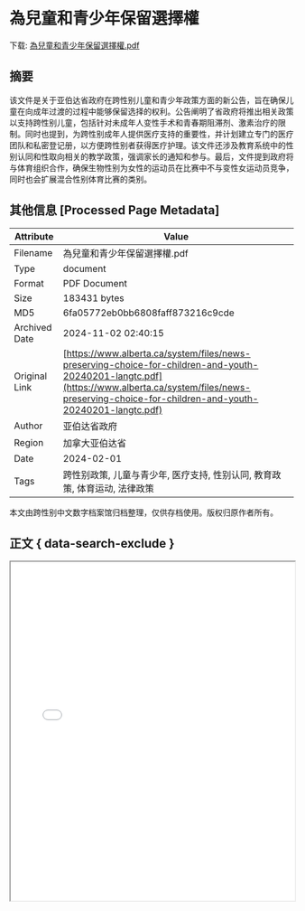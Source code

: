 # 為兒童和青少年保留選擇權

<!-- tcd_download_link -->
下载: [為兒童和青少年保留選擇權.pdf](為兒童和青少年保留選擇權.pdf)
<!-- tcd_download_link_end -->

## 摘要

<!-- tcd_abstract -->
该文件是关于亚伯达省政府在跨性别儿童和青少年政策方面的新公告，旨在确保儿童在向成年过渡的过程中能够保留选择的权利。公告阐明了省政府将推出相关政策以支持跨性别儿童，包括针对未成年人变性手术和青春期阻滞剂、激素治疗的限制。同时也提到，为跨性别成年人提供医疗支持的重要性，并计划建立专门的医疗团队和私密登记册，以方便跨性别者获得医疗护理。该文件还涉及教育系统中的性别认同和性取向相关的教学政策，强调家长的通知和参与。最后，文件提到政府将与体育组织合作，确保生物性别为女性的运动员在比赛中不与变性女运动员竞争，同时也会扩展混合性别体育比赛的类别。

<!-- tcd_abstract_end -->

## 其他信息 [Processed Page Metadata]

| Attribute       | Value                                  |
|-----------------|----------------------------------------|
| Filename        | 為兒童和青少年保留選擇權.pdf                             |
| Type            | document                                 |
| Format          | PDF Document                               |
| Size            | 183431 bytes                           |
| MD5             | 6fa05772eb0bb6808faff873216c9cde                                  |
| Archived Date   | 2024-11-02 02:40:15                             |
| Original Link   | [https://www.alberta.ca/system/files/news-preserving-choice-for-children-and-youth-20240201-langtc.pdf](https://www.alberta.ca/system/files/news-preserving-choice-for-children-and-youth-20240201-langtc.pdf)                         |
| Author          | 亚伯达省政府                               |
| Region          | 加拿大亚伯达省                               |
| Date            | 2024-02-01                                 |
| Tags            | 跨性别政策, 儿童与青少年, 医疗支持, 性别认同, 教育政策, 体育运动, 法律政策                                 |

本文由跨性别中文数字档案馆归档整理，仅供存档使用。版权归原作者所有。


## 正文 { data-search-exclude }

<!-- tcd_main_text -->
<iframe src="../為兒童和青少年保留選擇權.pdf" width="100%" height="600px">
    <p>无法显示PDF，请下载查看。</p>
</iframe>
<!-- tcd_main_text_end -->

